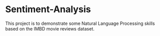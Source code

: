 # Sentiment-Analysis

This project is to demonstrate some Natural Language Processing skills based on the IMBD movie reviews dataset.